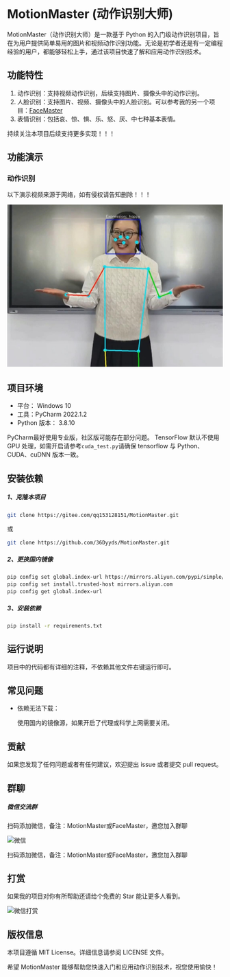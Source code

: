 # MotionMaster (动作识别大师)

MotionMaster（动作识别大师）是一款基于 Python 的入门级动作识别项目，旨在为用户提供简单易用的图片和视频动作识别功能。无论是初学者还是有一定编程经验的用户，都能够轻松上手，通过该项目快速了解和应用动作识别技术。

## 功能特性

1. 动作识别：支持视频动作识别，后续支持图片、摄像头中的动作识别。
2. 人脸识别：支持图片、视频、摄像头中的人脸识别。可以参考我的另一个项目：<a href="https://github.com/36Dyyds/FaceMaster">FaceMaster</a>
3. 表情识别：包括哀、惊、惧、乐、怒、厌、中七种基本表情。

持续关注本项目后续支持更多实现！！！

## 功能演示

### 动作识别

以下演示视频来源于网络，如有侵权请告知删除！！！

![动作识别](https://github.com/36Dyyds/MotionMaster/blob/master/output/test/test_zip.jpg?raw=true)

## 项目环境

- 平台： Windows 10
- 工具：PyCharm 2022.1.2
- Python 版本： 3.8.10

PyCharm最好使用专业版，社区版可能存在部分问题。
TensorFlow 默认不使用 GPU 处理，如需开启请参考`cuda_test.py`请确保 tensorflow 与 Python、CUDA、cuDNN 版本一致。

## 安装依赖

##### 1、克隆本项目

```bash
git clone https://gitee.com/qq153128151/MotionMaster.git
```

或

```bash
git clone https://github.com/36Dyyds/MotionMaster.git
```

##### 2、更换国内镜像

```bash
pip config set global.index-url https://mirrors.aliyun.com/pypi/simple/
pip config set install.trusted-host mirrors.aliyun.com
pip config get global.index-url
```

##### 3、安装依赖

```bash
pip install -r requirements.txt
```

## 运行说明

项目中的代码都有详细的注释，不依赖其他文件右键运行即可。

## 常见问题

- 依赖无法下载：

  使用国内的镜像源，如果开启了代理或科学上网需要关闭。

## 贡献

如果您发现了任何问题或者有任何建议，欢迎提出 issue 或者提交 pull request。

## 群聊

##### 微信交流群

扫码添加微信，备注：MotionMaster或FaceMaster，邀您加入群聊

![微信](https://gitee.com/qq153128151/FaceMaster/raw/master/images/wx.png)

扫码添加微信，备注：MotionMaster或FaceMaster，邀您加入群聊

## 打赏

如果我的项目对你有所帮助还请给个免费的 Star 能让更多人看到。

![微信打赏](https://gitee.com/qq153128151/FaceMaster/raw/master/images/reward.png)

## 版权信息

本项目遵循 MIT License。详细信息请参阅 LICENSE 文件。

希望 MotionMaster 能够帮助您快速入门和应用动作识别技术，祝您使用愉快！
